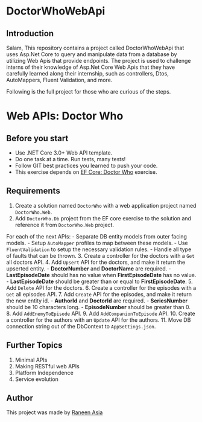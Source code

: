 # DoctorWhoWebApi

## Introduction
Salam,
This repository contains a project called DoctorWhoWebApi that uses Asp.Net Core to query and manipulate data from a database by utilizing Web Apis that provide endpoints.  The project is used to challenge interns of their knowledge of Asp.Net Core Web Apis that they have carefully learned along their internship, such as controllers, Dtos, AutoMappers, Fluent Validation, and more.

Following is the full project for those who are curious of the steps.

# Web APIs: Doctor Who

## **Before you start**

- Use .NET Core 3.0+ Web API template.
- Do one task at a time. Run tests, many tests!
- Follow GIT best practices you learned to push your code.
- This exercise depends on [EF Core: Doctor Who](https://www.notion.so/EF-Core-Doctor-Who-c0429599c9a24d6a895824b7e9beec2f) exercise.

## Requirements

1. Create a solution named `DoctorWho` with a web application project named `DoctorWho.Web`.
2. Add `DoctorWho.Db` project from the EF core exercise to the solution and reference it from `DoctorWho.Web` project.

For each of the next APIs:
    - Separate DB entity models from outer facing models.
    - Setup `AutoMapper` profiles to map between these models.
    - Use `FluentValidation` to setup the necessary validation rules.
    - Handle all type of faults that can be thrown.
3. Create a controller for the doctors with a `Get` all doctors API.
4. Add `Upsert` API for the doctors, and make it return the upserted entity.
    - **DoctorNumber** and **DoctorName** are required.
    - **LastEpisodeDate** should has no value when **FirstEpisodeDate** has no value.
    - **LastEpisodeDate** should be greater than or equal to **FirstEpisodeDate**.
5. Add `Delete` API for the doctors.
6. Create a controller for the episodes with a `Get` all episodes API.
7. Add `Create` API for the episodes, and make it return the new entity id.
    - **AuthorId** and **DoctorId** are required.
    - **SeriesNumber** should be 10 characters long.
    - **EpisodeNumber** should be greater than 0.
8. Add `AddEnemyToEpisode` API.
9. Add `AddCompanionToEpisode` API.
10. Create a controller for the authors with an `Update` API for the authors.
11. Move DB connection string out of the DbContext to `AppSettings.json`.

## Further Topics

1. Minimal APIs
2. Making RESTful web APIs
3. Platform Independence
4. Service evolution

## Author

This project was made by [Raneen Asia](https://github.com/RaneenTAsia)
